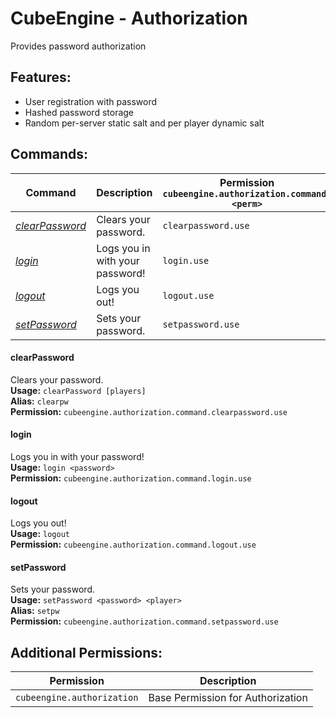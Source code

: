 # CubeEngine - Authorization
Provides password authorization

## Features:
 - User registration with password
 - Hashed password storage
 - Random per-server static salt and per player dynamic salt

## Commands:

| Command | Description | Permission<br>`cubeengine.authorization.command.<perm>` |
| --- | --- | --- |
| [*clearPassword*](#clearpassword) | Clears your password. | `clearpassword.use` |
| [*login*](#login) | Logs you in with your password! | `login.use` |
| [*logout*](#logout) | Logs you out! | `logout.use` |
| [*setPassword*](#setpassword) | Sets your password. | `setpassword.use` |

#### clearPassword  
Clears your password.  
**Usage:** `clearPassword [players]`  
**Alias:** `clearpw`  
**Permission:** `cubeengine.authorization.command.clearpassword.use`  
  

#### login  
Logs you in with your password!  
**Usage:** `login <password>`  
**Permission:** `cubeengine.authorization.command.login.use`  
  

#### logout  
Logs you out!  
**Usage:** `logout `  
**Permission:** `cubeengine.authorization.command.logout.use`  
  

#### setPassword  
Sets your password.  
**Usage:** `setPassword <password> <player>`  
**Alias:** `setpw`  
**Permission:** `cubeengine.authorization.command.setpassword.use`  
  

## Additional Permissions:

| Permission | Description |
| --- | --- |
| `cubeengine.authorization` | Base Permission for Authorization |